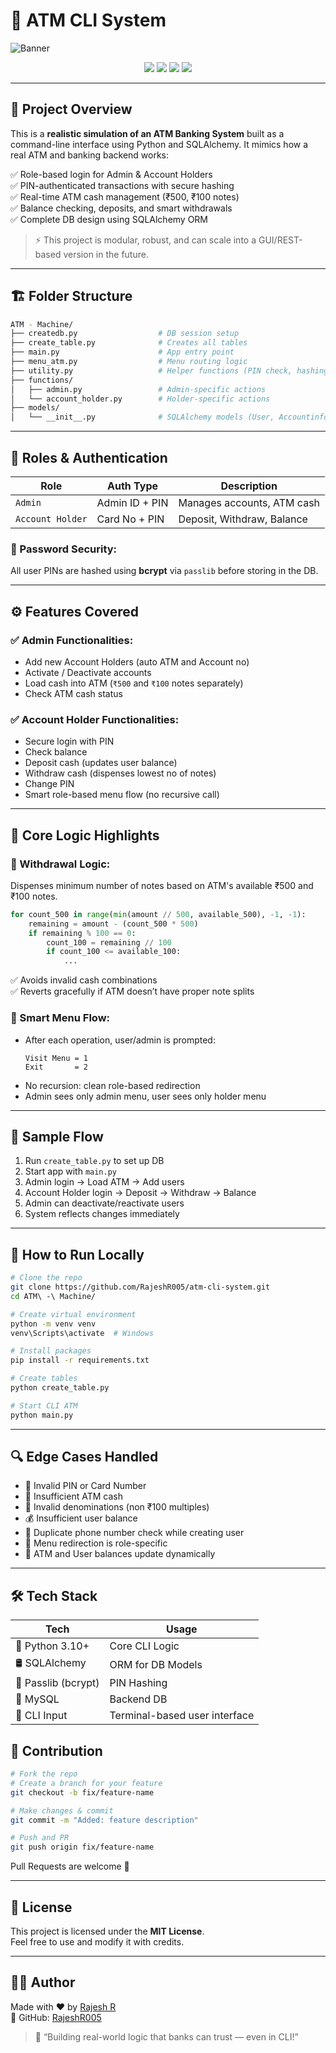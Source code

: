 # 🏧 ATM CLI System

![Banner](https://capsule-render.vercel.app/api?type=waving&color=18b4f8&height=200&text=ATM%20CLI%20Banking%20System&fontAlignY=35&fontSize=40&desc=Secure%20Command-Line%20Banking%20Application&descSize=20)

<p align="center">
  <img src="https://img.shields.io/badge/Python-3.10+-blue.svg?style=for-the-badge&logo=python" />
  <img src="https://img.shields.io/badge/SQLAlchemy-ORM-orange?style=for-the-badge&logo=sqlalchemy" />
  <img src="https://img.shields.io/badge/CLI%20App-Terminal-green?style=for-the-badge" />
  <img src="https://img.shields.io/badge/License-MIT-blue?style=for-the-badge" />
</p>

---

## 🎯 Project Overview

This is a **realistic simulation of an ATM Banking System** built as a command-line interface using Python and SQLAlchemy. It mimics how a real ATM and banking backend works:

✅ Role-based login for Admin & Account Holders  
✅ PIN-authenticated transactions with secure hashing  
✅ Real-time ATM cash management (₹500, ₹100 notes)  
✅ Balance checking, deposits, and smart withdrawals  
✅ Complete DB design using SQLAlchemy ORM

> ⚡ This project is modular, robust, and can scale into a GUI/REST-based version in the future.

---

## 🏗️ Folder Structure

```bash
ATM - Machine/
├── createdb.py                  # DB session setup
├── create_table.py              # Creates all tables
├── main.py                      # App entry point
├── menu_atm.py                  # Menu routing logic
├── utility.py                   # Helper functions (PIN check, hashing, continue logic)
├── functions/
│   ├── admin.py                 # Admin-specific actions
│   └── account_holder.py        # Holder-specific actions
├── models/
│   └── __init__.py              # SQLAlchemy models (User, Accountinfo, ATM)
```

---

## 🔐 Roles & Authentication

| Role           | Auth Type      | Description                |
|----------------|----------------|----------------------------|
| `Admin`        | Admin ID + PIN | Manages accounts, ATM cash |
| `Account Holder` | Card No + PIN | Deposit, Withdraw, Balance |

### 🔐 Password Security:
All user PINs are hashed using **bcrypt** via `passlib` before storing in the DB.

---

## ⚙️ Features Covered

### ✅ Admin Functionalities:
- Add new Account Holders (auto ATM and Account no)
- Activate / Deactivate accounts
- Load cash into ATM (`₹500` and `₹100` notes separately)
- Check ATM cash status

### ✅ Account Holder Functionalities:
- Secure login with PIN
- Check balance
- Deposit cash (updates user balance)
- Withdraw cash (dispenses lowest no of notes)
- Change PIN
- Smart role-based menu flow (no recursive call)

---

## 🧠 Core Logic Highlights

### 🔄 Withdrawal Logic:
Dispenses minimum number of notes based on ATM's available ₹500 and ₹100 notes.

```python
for count_500 in range(min(amount // 500, available_500), -1, -1):
    remaining = amount - (count_500 * 500)
    if remaining % 100 == 0:
        count_100 = remaining // 100
        if count_100 <= available_100:
            ...
```

✅ Avoids invalid cash combinations  
✅ Reverts gracefully if ATM doesn’t have proper note splits

### 🔁 Smart Menu Flow:
- After each operation, user/admin is prompted:
  ```
  Visit Menu = 1
  Exit       = 2
  ```
- No recursion: clean role-based redirection
- Admin sees only admin menu, user sees only holder menu

---

## 🧪 Sample Flow

1. Run `create_table.py` to set up DB
2. Start app with `main.py`
3. Admin login → Load ATM → Add users
4. Account Holder login → Deposit → Withdraw → Balance
5. Admin can deactivate/reactivate users
6. System reflects changes immediately

---

## 🐍 How to Run Locally

```bash
# Clone the repo
git clone https://github.com/RajeshR005/atm-cli-system.git
cd ATM\ -\ Machine/

# Create virtual environment
python -m venv venv
venv\Scripts\activate  # Windows

# Install packages
pip install -r requirements.txt

# Create tables
python create_table.py

# Start CLI ATM
python main.py
```

---

## 🔍 Edge Cases Handled

- 🔐 Invalid PIN or Card Number
- 🏧 Insufficient ATM cash
- 🧾 Invalid denominations (non ₹100 multiples)
- 💰 Insufficient user balance
- 👥 Duplicate phone number check while creating user
- 🔄 Menu redirection is role-specific
- 💾 ATM and User balances update dynamically

---

## 🛠️ Tech Stack

| Tech              | Usage                         |
|------------------|-------------------------------|
| 🐍 Python 3.10+    | Core CLI Logic                |
| 🛢️ SQLAlchemy      | ORM for DB Models             |
| 🔐 Passlib (bcrypt)| PIN Hashing                  |
| 💽 MySQL          |  Backend DB        |
| 🧪 CLI Input       | Terminal-based user interface |


## 🤝 Contribution

```bash
# Fork the repo
# Create a branch for your feature
git checkout -b fix/feature-name

# Make changes & commit
git commit -m "Added: feature description"

# Push and PR
git push origin fix/feature-name
```

Pull Requests are welcome 🚀

---

## 📜 License

This project is licensed under the **MIT License**.  
Feel free to use and modify it with credits.

---

## 👨‍💻 Author

Made with ❤️ by [Rajesh R](https://www.linkedin.com/in/rajeshradha)  
🔗 GitHub: [RajeshR005](https://github.com/RajeshR005)

> 💬 “Building real-world logic that banks can trust — even in CLI!”

